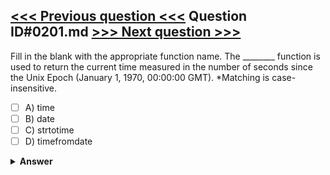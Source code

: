 [<<< Previous question <<<](0200.md)   Question ID#0201.md   [>>> Next question >>>](0202.md)
---

Fill in the blank with the appropriate function name. The ________ function is used to return the current time measured in the number of seconds since the 
Unix Epoch (January 1, 1970, 00:00:00 GMT). *Matching is case-insensitive.

- [ ] A) time
- [ ] B) date
- [ ] C) strtotime
- [ ] D) timefromdate

<details><summary><b>Answer</b></summary>
<p>
  Answer: <strong>A</strong>
</p>
</details>

